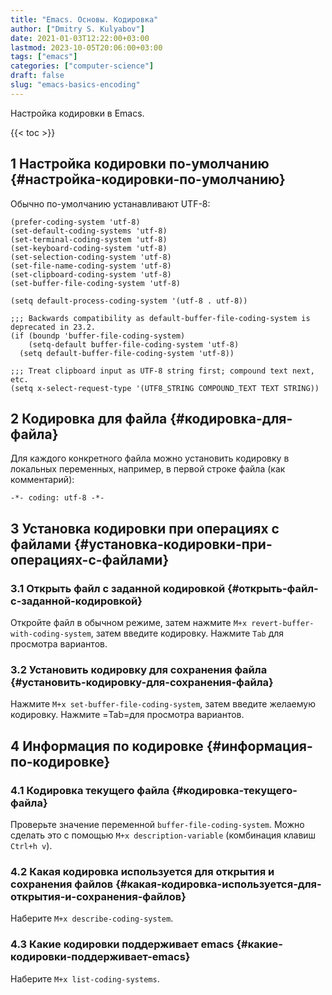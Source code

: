 ```yaml
---
title: "Emacs. Основы. Кодировка"
author: ["Dmitry S. Kulyabov"]
date: 2021-01-03T12:22:00+03:00
lastmod: 2023-10-05T20:06:00+03:00
tags: ["emacs"]
categories: ["computer-science"]
draft: false
slug: "emacs-basics-encoding"
---
```


Настройка кодировки в Emacs.

<!--more-->

{{< toc >}}


## <span class="section-num">1</span> Настройка кодировки по-умолчанию {#настройка-кодировки-по-умолчанию}

Обычно по-умолчанию устанавливают UTF-8:

```elisp
(prefer-coding-system 'utf-8)
(set-default-coding-systems 'utf-8)
(set-terminal-coding-system 'utf-8)
(set-keyboard-coding-system 'utf-8)
(set-selection-coding-system 'utf-8)
(set-file-name-coding-system 'utf-8)
(set-clipboard-coding-system 'utf-8)
(set-buffer-file-coding-system 'utf-8)

(setq default-process-coding-system '(utf-8 . utf-8))

;;; Backwards compatibility as default-buffer-file-coding-system is deprecated in 23.2.
(if (boundp 'buffer-file-coding-system)
    (setq-default buffer-file-coding-system 'utf-8)
  (setq default-buffer-file-coding-system 'utf-8))

;;; Treat clipboard input as UTF-8 string first; compound text next, etc.
(setq x-select-request-type '(UTF8_STRING COMPOUND_TEXT TEXT STRING))
```


## <span class="section-num">2</span> Кодировка для файла {#кодировка-для-файла}

Для каждого конкретного файла можно установить кодировку в локальных переменных, например, в первой строке файла (как комментарий):

```elisp
-*- coding: utf-8 -*-
```


## <span class="section-num">3</span> Установка кодировки при операциях с файлами {#установка-кодировки-при-операциях-с-файлами}


### <span class="section-num">3.1</span> Открыть файл с заданной кодировкой {#открыть-файл-с-заданной-кодировкой}

Откройте файл в обычном режиме, затем нажмите `M+x revert-buffer-with-coding-system`, затем введите кодировку. Нажмите `Tab` для просмотра вариантов.


### <span class="section-num">3.2</span> Установить кодировку для сохранения файла {#установить-кодировку-для-сохранения-файла}

Нажмите `M+x set-buffer-file-coding-system`, затем введите желаемую кодировку. Нажмите =Tab=для просмотра вариантов.


## <span class="section-num">4</span> Информация по кодировке {#информация-по-кодировке}


### <span class="section-num">4.1</span> Кодировка текущего файла {#кодировка-текущего-файла}

Проверьте значение переменной `buffer-file-coding-system`. Можно сделать это с помощью `M+x description-variable` (комбинация клавиш `Ctrl+h v`).


### <span class="section-num">4.2</span> Какая кодировка используется для открытия и сохранения файлов {#какая-кодировка-используется-для-открытия-и-сохранения-файлов}

Наберите `M+x describe-coding-system`.


### <span class="section-num">4.3</span> Какие кодировки поддерживает emacs {#какие-кодировки-поддерживает-emacs}

Наберите `M+x list-coding-systems`.
